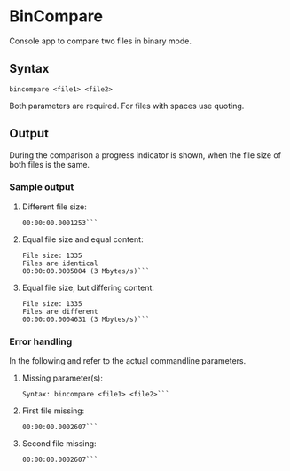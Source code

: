# BinCompare

Console app to compare two files in binary mode.

## Syntax
`bincompare <file1> <file2>`

Both parameters are required. For files with spaces use quoting.

## Output
During the comparison a progress indicator is shown, when the file size of both files is the same.

### Sample output

1. Different file size:
	```Files differ in size
	00:00:00.0001253```

2. Equal file size and equal content:
	```Comparing           |#########################################################################################| 100/100
	File size: 1335
	Files are identical
	00:00:00.0005004 (3 Mbytes/s)```

3. Equal file size, but differing content:
	```Comparing           |#########################################################################################| 100/100
	File size: 1335
	Files are different
	00:00:00.0004631 (3 Mbytes/s)```

### Error handling
In the following <file1> and <file2> refer to the actual commandline parameters.
1. Missing parameter(s):
	```Not enough parameters
	Syntax: bincompare <file1> <file2>```
	
2. First file missing:
	```Problem opening file: "<file1>"
	00:00:00.0002607```

3. Second file missing:
	```Problem opening file: "<file2>"
	00:00:00.0002607```
